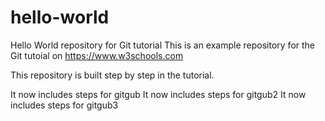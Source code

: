 # hello-world
Hello World repository for Git tutorial
This is an example repository for the Git tutoial on https://www.w3schools.com

This repository is built step by step in the tutorial.

It now includes steps for gitgub
It now includes steps for gitgub2
It now includes steps for gitgub3